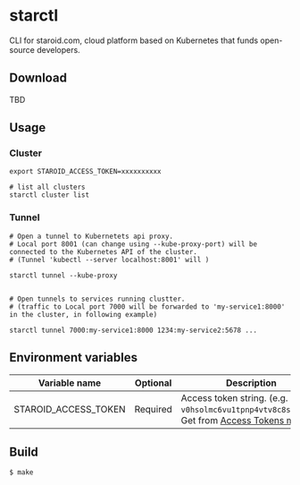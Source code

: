 # starctl

CLI for staroid.com, cloud platform based on Kubernetes that funds open-source developers.

## Download

TBD

## Usage

### Cluster
```
export STAROID_ACCESS_TOKEN=xxxxxxxxxx

# list all clusters
starctl cluster list
```

### Tunnel

```
# Open a tunnel to Kubernetets api proxy.
# Local port 8001 (can change using --kube-proxy-port) will be connected to the Kubernetes API of the cluster.
# (Tunnel 'kubectl --server localhost:8001' will )

starctl tunnel --kube-proxy


# Open tunnels to services running clustter.
# (traffic to Local port 7000 will be forwarded to 'my-service1:8000' in the cluster, in following example)

starctl tunnel 7000:my-service1:8000 1234:my-service2:5678 ...

```

## Environment variables

| Variable name | Optional | Description |
| --------- | -------- | --------- |
| STAROID_ACCESS_TOKEN | Required | Access token string. (e.g. `v0hsolmc6vu1tpnp4vtv8c8solvgt0`) Get from [Access Tokens menu](https://staroid.com/settings/accesstokens). |

## Build

```
$ make
```
